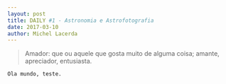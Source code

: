 ```yaml
---
layout: post
title: DAILY #1 - Astronomia e Astrofotografia
date: 2017-03-10
author: Michel Lacerda
---
```



> Amador: que ou aquele que gosta muito de alguma coisa; amante, apreciador, entusiasta.


    Ola mundo, teste.
    
